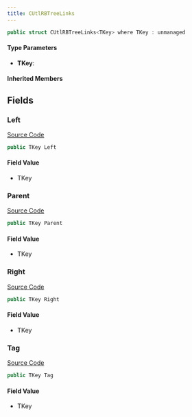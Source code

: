 ```yaml
---
title: CUtlRBTreeLinks
---
```


```csharp
public struct CUtlRBTreeLinks<TKey> where TKey : unmanaged
```

#### Type Parameters

- **TKey**: 

#### Inherited Members

## Fields

### Left

[Source Code](https://github.com/swiftly-solution/swiftlys2/blob/main/managed/src/SwiftlyS2.Shared/Natives/Structs/CUtlRBTreeNode.cs#L7)

```csharp
public TKey Left
```

#### Field Value

- TKey

### Parent

[Source Code](https://github.com/swiftly-solution/swiftlys2/blob/main/managed/src/SwiftlyS2.Shared/Natives/Structs/CUtlRBTreeNode.cs#L9)

```csharp
public TKey Parent
```

#### Field Value

- TKey

### Right

[Source Code](https://github.com/swiftly-solution/swiftlys2/blob/main/managed/src/SwiftlyS2.Shared/Natives/Structs/CUtlRBTreeNode.cs#L8)

```csharp
public TKey Right
```

#### Field Value

- TKey

### Tag

[Source Code](https://github.com/swiftly-solution/swiftlys2/blob/main/managed/src/SwiftlyS2.Shared/Natives/Structs/CUtlRBTreeNode.cs#L10)

```csharp
public TKey Tag
```

#### Field Value

- TKey


